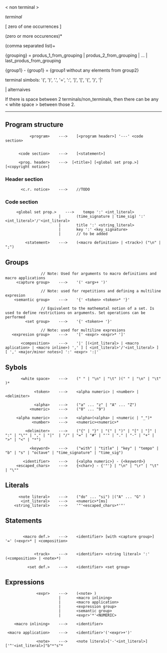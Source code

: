 < non terminal >

*terminal*

\[ zero of one occurrences ]

(zero or more occurences)*

(comma separated list)+

{grouping} = produs_1_from_grouping | produs\_2_from_grouping | ... | last_produs_from_grouping

{group1} - {group1} = {group1 without any elements from group2} 

terminal simbols:   '(', ')', '.', '=', ':', ']', '[', '{', '}', '|'

| alternaives

If there is space between 2 terminals/non_terminals, then there can be any < white space > between those 2.

---

## Program structure
```
           <program>    --->    [<program header>] '---' <code section>


      <code section>    --->    [<statement>]

      <prog. header>    --->  [<title>] [<global set prop.>] [<copyright notice>]

```
### Header section
```
       <c.r. notice>    --->    //TODO
```
### Code section
```
     <global set prop.>    --->    tempo ':' <int_literal>
                        |       (time_signature | time_sig) ':' <int_literal>'/'<int_literal>
                        |       title ':' <string_literal>
                        |       key ':' <key_signature>
                        |       // to be added

         <statement>    --->    (<macro definition> | <track>) ("\n" | ";")

```

## Groups
```
                // Note: Used for arguments to macro definitions and macro applications
     <capture group>    --->    '(' <arg>+ ')'

                // Note: used for repetitions and defining a multiline expresion
    <semantic group>    --->    '{' <token> <token>* '}'
                
                // Equivalent to the mathematal notion of a set. Is used to define restrictions on arguments. Set operations can be performed
         <set group>    --->    '{' <token>+ '}'

                // Note: used for multiline expresions
   <expresion group>    --->    '[' <expr> <expr>* ']'

       <composition>    --->    '|' [(<int_literal> | <macro aplication> | <macro inline>) ',' ] [ <int_literal>'/'<int_literal> ] [ ',' <major/minor notes>] ':' <expr> ':|'

```
## Sybols
```
       <white space>    --->    (" " | "\n" | "\t" )(" " | "\n" | "\t" )*

             <token>    --->    <alpha numeric> | <number> | <delimiter>

             <alpha>    --->    ("a" ... "z" | "A" ... "Z")
           <numeric>    --->    ("0" ... "9")

     <alpha numeric>    --->    <alpha>(<alpha> | <numeric | "_")*
            <number>    --->    <numeric><numeric>*

         <delimiter>    --->    ("{" | "}" | "(" | ")" | "[" | "]" | ":" | "\"" | "," | "|"  | "/" | "=" | "#" | "'" | "." | "-" | "+" | ">" | "<" | "*")

           <keyword>    --->    ("with" | "title" | "key" | "tempo" | "b" | "s" | "octave" | "time_signature" | "time_sig")

        <identifier>    --->    {<alpha numeric>} - {<keyword>}
     <escaped_chars>    --->    {<char>} - {'"'} | "\n" | "\r" | "\t" | "\""
```
## Literals
```
      <note literal>    --->    ("do" ... "si") |("A" ... "G" )
       <int_literal>    --->    <numeric>*[ms]
    <string_literal>    --->    '"'<escaped_chars>*'"'
```
## Statements
```

        <macro def.>    --->    <identifier> [with <capture group>] '=' (<expr>* | <composition>


             <track>    --->    <identifier> <string literal> ':' (<composition> | <note>*)

          <set def.>    --->    <identifier> <set group>
```
## Expressions
```
              <expr>    --->    (<note> )
                        |       <macro inlining>
                        |       <macro application>
                        |       <expression group>
                        |       <semantic group>
                        |       <expr>'*'<NUMERIC>

    <macro inlining>    --->    <identifier>

 <macro application>    --->    <identifier>'('<expr>+')'

              <note>    --->    <note literal>['-'<int_literal>]['^'<int_literal>]"b"*"s"*


``` 
